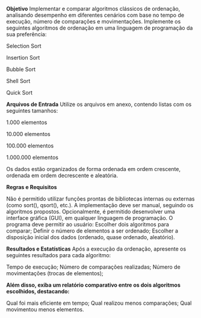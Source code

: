 **Objetivo**
Implementar e comparar algoritmos clássicos de ordenação, analisando desempenho em diferentes cenários com base no tempo de execução, número de comparações e movimentações.
Implemente os seguintes algoritmos de ordenação em uma linguagem de programação da sua preferência:

  Selection Sort

  Insertion Sort

  Bubble Sort

  Shell Sort

  Quick Sort

**Arquivos de Entrada**
Utilize os arquivos em anexo, contendo listas com os seguintes tamanhos:

  1.000 elementos
  
  10.000 elementos
  
  100.000 elementos
  
  1.000.000 elementos

Os dados estão organizados de forma ordenada em ordem crescente, ordenada em ordem decrescente e aleatória.

**Regras e Requisitos**

Não é permitido utilizar funções prontas de bibliotecas internas ou externas (como sort(), qsort(), etc.). A implementação deve ser manual, seguindo os algoritmos propostos.
Opcionalmente, é permitido desenvolver uma interface gráfica (GUI), em qualquer linguagem de programação.
O programa deve permitir ao usuário:
Escolher dois algoritmos para comparar;
Definir o número de elementos a ser ordenado;
Escolher a disposição inicial dos dados (ordenado, quase ordenado, aleatório).

**Resultados e Estatísticas**
Após a execução da ordenação, apresente os seguintes resultados para cada algoritmo:

Tempo de execução;
Número de comparações realizadas;
Número de movimentações (trocas de elementos);

**Além disso, exiba um relatório comparativo entre os dois algoritmos escolhidos, destacando:**

Qual foi mais eficiente em tempo;
Qual realizou menos comparações;
Qual movimentou menos elementos.
